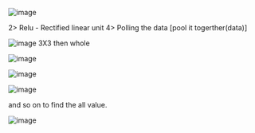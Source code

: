 ![image](https://user-images.githubusercontent.com/35966401/49812372-7d59fc00-fd8f-11e8-945b-ede571072106.png)

2> Relu - Rectified linear unit
4> Polling the data [pool it togerther(data)]

![image](https://user-images.githubusercontent.com/35966401/49812546-de81cf80-fd8f-11e8-9ed2-8c28f7b747ca.png)
3X3 then whole 

![image](https://user-images.githubusercontent.com/35966401/49812893-9911d200-fd90-11e8-9ea1-ce2f5e0c5bdc.png)

![image](https://user-images.githubusercontent.com/35966401/49812962-bb0b5480-fd90-11e8-8680-211b04e16103.png)

![image](https://user-images.githubusercontent.com/35966401/49813122-f7d74b80-fd90-11e8-814e-0cedc60b7c67.png)

and so on to find the all value.

![image](https://user-images.githubusercontent.com/35966401/49813810-800a2080-fd92-11e8-8b12-f72f5882f332.png)
